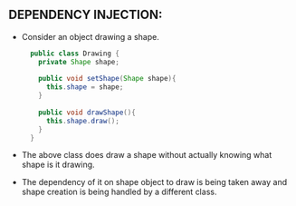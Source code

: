 DEPENDENCY INJECTION:
---------------------

- Consider an object drawing a shape. 

    ```java
      public class Drawing {
        private Shape shape;
        
        public void setShape(Shape shape){
          this.shape = shape;  
        }
        
        public void drawShape(){
          this.shape.draw();
        }     
      }
    
    ```
- The above class does draw a shape without actually knowing what shape is it drawing. 
- The dependency of it on shape object to draw is being taken away and shape creation is being handled by a different class.
